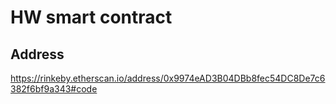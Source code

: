 # HW smart contract
## Address
https://rinkeby.etherscan.io/address/0x9974eAD3B04DBb8fec54DC8De7c6382f6bf9a343#code